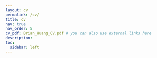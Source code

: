 ```yaml
---
layout: cv
permalink: /cv/
title: cv
nav: true
nav_order: 5
cv_pdf: Brian_Huang_CV.pdf # you can also use external links here
description: 
toc:
  sidebar: left
---
```

